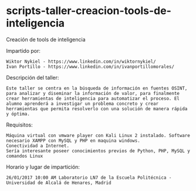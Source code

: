 # scripts-taller-creacion-tools-de-inteligencia

Creación de tools de inteligencia

Impartido por: 

	Wiktor Nykiel - https://www.linkedin.com/in/wiktornykiel/
	Ivan Portillo - https://www.linkedin.com/in/ivanportillomorales/ 

Descripción del taller: 

	Este taller se centra en la búsqueda de información en fuentes OSINT, para analizar y diseminar la información de valor, para finalmente crear herramientas de inteligencia para automatizar el proceso. El alumno aprenderá a investigar un problema concreto y crear herramientas que permita resolverlo con una solución de manera rápida y óptima.

Requisitos:

	Máquina virtual con vmware player con Kali Linux 2 instalado. Software necesario XAMPP con MySQL y PHP en maquina windows.
	Conectividad a Internet. 
	Sería interesante poseer conocimientos previos de Python, PHP, MySQL y comandos Linux

Horario y lugar de impartición: 

	26/01/2017 10:00 AM Laboratorio LN7 de la Escuela Politécnica - Universidad de Alcalá de Henares, Madrid
